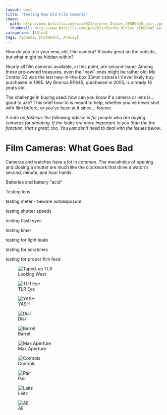 ```yaml
---
layout: post
title: "Testing New Old Film Cameras"
image:
  path: http://www.botzilla.com/pix2021/bjorke_Oldies_XEKB0345_pair.jpg
  thumbnail: http://www.botzilla.com/pix2021/bjorke_Oldies_XEKB0345_pair.jpg
categories: [fStop]
tags: [Sonoma, PhotoRant, Analog]
---
```


How do you test your new, old, film camera? It looks great on the outside, but what might be hidden within?

Nearly all film cameras available, at this point, are second-hand. Among those pre-owned treasures, even the "new" ones might be rather old. My Contax G2 was the last new-in-the-box 35mm camera I'll ever likely buy: purchased in 1995. My Bronica RF645, purchased in 2005, is already 16 years old. 

The challenge in buying used: how can you know if a camera or lens is... good to use? This brief how-to is meant to help, whether you've never shot with film before, or you've been at it since... forever.

<!--more-->

_A note on fashion: the following advice is for people who are buying cameras for shooting. If the looks are more important to you than the the function, that's great, too. You just don't need to deal with the issues below._

# Film Cameras: What Goes Bad

Cameras and watches have a lot in common. The mecahnics of opening and closing a shutter are much like the clockwork that drive a watch's second, minute, and hour hands. 

Batteries and battery "acid"

Testing lens

testing meter - beware autoexposure

testing shutter speeds

testing flash sync

testing timer

testing for light leaks

testing for scratches

testing for proper film feed

<figure class="align-center">
<img alt="Taped-up TLR" src="http://botzilla.com/pix2021/bjorke_Oldies_XEKB0320_y0.jpg">
<figcaption>Looking West</figcaption>
</figure>

<figure class="align-center">
<img alt="TLR Eye" src="http://botzilla.com/pix2021/bjorke_Oldies_XEKB0322_y1.jpg">
<figcaption>TLR Eye</figcaption>
</figure>

<figure class="align-center">
<img alt="YASH" src="http://botzilla.com/pix2021/bjorke_Oldies_XEKB0332_y2.jpg">
<figcaption>YASH</figcaption>
</figure>

<figure class="align-center">
<img alt="Dial" src="http://botzilla.com/pix2021/bjorke_Oldies_XEKB0335_y3.jpg">
<figcaption>Dial</figcaption>
</figure>

<figure class="align-center">
<img alt="Barrel" src="http://botzilla.com/pix2021/bjorke_Oldies_XEKB0365_y4.jpg">
<figcaption>Barrel</figcaption>
</figure>

<figure class="align-center">
<img alt="Max Aperture" src="http://botzilla.com/pix2021/bjorke_Oldies_XEKB0338_nik1.jpg">
<figcaption>Max Aperture</figcaption>
</figure>

<figure class="align-center">
<img alt="Controls" src="http://botzilla.com/pix2021/bjorke_Oldies_XEKB0351_nik2.jpg">
<figcaption>Controls</figcaption>
</figure>

<figure class="align-center">
<img alt="Pair" src="http://botzilla.com/pix2021/bjorke_Oldies_XEKB0345_pair.jpg">
<figcaption>Pair</figcaption>
</figure>

<figure class="align-center">
<img alt="Leitz" src="http://botzilla.com/pix2021/bjorke_Oldies_XEKB0351_leitz.jpg">
<figcaption>Leitz</figcaption>
</figure>

<figure class="align-center">
<img alt="AE" src="http://botzilla.com/pix2021/bjorke_Oldies_XEKB0363_ae.jpg">
<figcaption>AE</figcaption>
</figure>

